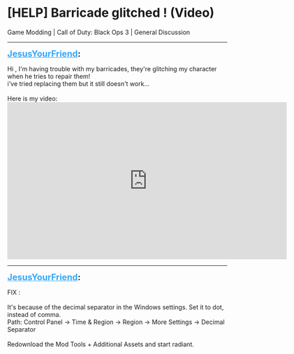 # [HELP] Barricade glitched ! (Video)
Game Modding | Call of Duty: Black Ops 3 | General Discussion

---
<strong style="font-size: 1.4em;"><span style="text-decoration: underline;text-decoration-color: #34a7f9;"><span style="color:#34a7f9;">JesusYourFriend</span></span>:</strong>

<p>Hi , I&#39;m having trouble with my barricades, they&#39;re glitching my character when he tries to repair them!<br />i&#39;ve tried replacing them but it still doesn&#39;t work...<br /><br />Here is my video: <iframe type="text/html" width="640" height="360" src="https://www.youtube.com/embed/jHe9MsE0qtw" frameborder="0"></iframe></p>

---
<strong style="font-size: 1.4em;"><span style="text-decoration: underline;text-decoration-color: #34a7f9;"><span style="color:#34a7f9;">JesusYourFriend</span></span>:</strong>

<p>FIX : <br /><br />It&#39;s because of the decimal separator in the Windows settings. Set it to dot, instead of comma.<br />Path: Control Panel -&gt; Time &amp; Region -&gt; Region -&gt; More Settings -&gt; Decimal Separator<br /><br />Redownload the Mod Tools + Additional Assets and start radiant.</p>
